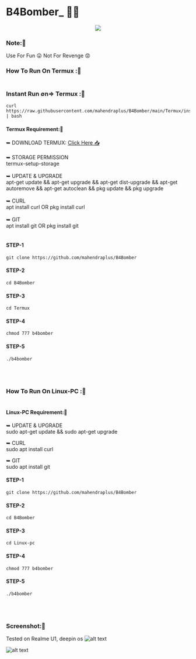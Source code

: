# B4Bomber_ 👩‍💻
<p align="center">
<img src="https://img.icons8.com/cute-clipart/64/000000/grenade.png"/>
</P>

### Note:🚫
Use For Fun 😜 Not For Revenge 😡


### How To Run On Termux :🚫<br><br>

### Instant Run ∅n=> Termux :🚫
```
curl https://raw.githubusercontent.com/mahendraplus/B4Bomber/main/Termux/install.sh | bash
```

#### Termux Requirement:🚫

➥ DOWNLOAD TERMUX: [Click Here 📥](https://play.google.com/store/apps/details?id=com.termux)  <br><br>
➥ STORAGE PERMISSION <br>
termux-setup-storage<br>
<br>
➥ UPDATE & UPGRADE <br>
apt-get update && apt-get upgrade && apt-get dist-upgrade && apt-get autoremove && apt-get autoclean && pkg update && pkg upgrade
<br><br>
➥ CURL<br>
apt install curl   OR  pkg install curl <br><br>
➥  GIT <br>
apt install git OR pkg install git<br><br>

#### STEP-1
```
git clone https://github.com/mahendraplus/B4Bomber
```

#### STEP-2
```
cd B4Bomber
```
#### STEP-3
```
cd Termux
```
#### STEP-4
```
chmod 777 b4bomber
```
#### STEP-5
```
./b4bomber
```

<br><br>


### How To Run On Linux-PC :🚫<br><br>

#### Linux-PC Requirement:🚫<br>

➥ UPDATE & UPGRADE <br>
sudo apt-get update && sudo apt-get upgrade <br>

➥ CURL <br>
sudo apt install curl  <br>

➥  GIT <br>
sudo apt install git <br>

#### STEP-1
```
git clone https://github.com/mahendraplus/B4Bomber
```

#### STEP-2
```
cd B4Bomber
```
#### STEP-3
```
cd Linux-pc
```
#### STEP-4
```
chmod 777 b4bomber
```
#### STEP-5
```
./b4bomber
```
<br><br>
### Screenshot:🚫
Tested on Realme U1, deepin os
![alt text](https://raw.githubusercontent.com/mahendraplus/B4Bomber/main/Screenshot_2021-05-12-15-57-46-32.png "use")<br>

![alt text](https://raw.githubusercontent.com/mahendraplus/B4Bomber/main/Screenshot_2021-05-12-16-13-43-60.png "pic2")




